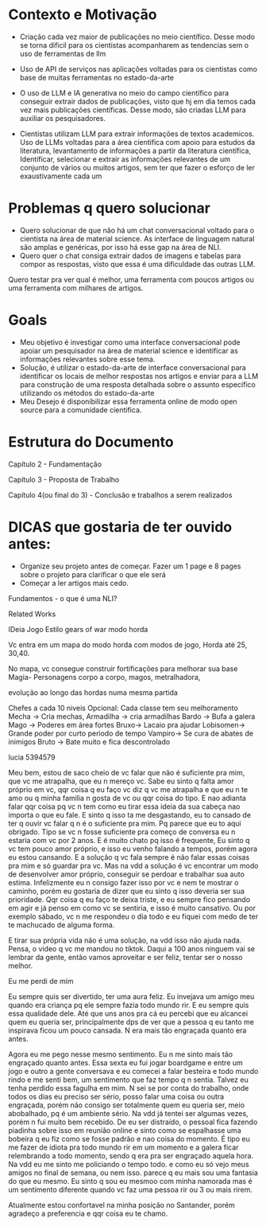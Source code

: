 # Contexto e Motivação

- Criação cada vez maior de publicações no meio científico. Desse modo se torna dificil para os cientistas acompanharem as tendencias sem o uso de ferramentas de llm

- Uso de API de serviços nas aplicações voltadas para os cientistas como base de muitas ferramentas no estado-da-arte

- O uso de LLM e IA generativa no meio do campo científico para conseguir extrair dados de publicações, visto que hj em dia temos cada vez mais publicações científicas. Desse modo, são criadas LLM para auxiliar os pesquisadores.

- Cientistas utilizam LLM para extrair informações de textos academicos. Uso de LLMs voltadas para a área cientifica com apoio para estudos da literatura, levantamento de informações a partir da literatura científica, Identificar, selecionar e extrair as informações relevantes de um conjunto de vários ou muitos artigos, sem ter que fazer o esforço de ler exaustivamente cada um


# Problemas q quero solucionar

- Quero solucionar de que não há um chat conversacional voltado para o cientista na área de material science. As interface de linguagem natural são amplas e genéricas, por isso há esse gap na área de NLI.
- Quero quer o chat consiga extrair dados de imagens e tabelas para compor as respostas, visto que essa é uma dificuldade das outras LLM.   

Quero testar pra ver qual é melhor, uma ferramenta com poucos artigos ou uma ferramenta com milhares de artigos.

# Goals

- Meu objetivo é investigar como uma interface conversacional pode apoiar um pesquisador na área de material science e identificar as informações relevantes sobre esse tema.
- Solução, é utilizar o estado-da-arte de interface conversacional para identificar os locais de melhor respostas nos artigos e enviar para a LLM para construção de uma resposta detalhada sobre o assunto específico utilizando os métodos do estado-da-arte
- Meu Desejo é disponibilizar essa ferramenta online de modo open source para a comunidade cientifica.
    

# Estrutura do Documento

Capítulo 2 - Fundamentação

Capítulo 3 - Proposta de Trabalho

Capítulo 4(ou final do 3) - Conclusão e trabalhos a serem realizados 


# DICAS que gostaria de ter ouvido antes:

- Organize seu projeto antes de começar. Fazer um 1 page e 8 pages sobre o projeto para clarificar o que ele será
- Começar a ler artigos mais cedo.  



Fundamentos - o que é uma NLI?

Related Works


IDeia
Jogo Estilo gears of war modo horda

Vc entra em um mapa do modo horda com modos de jogo, Horda até 25, 30,40.

No mapa, vc consegue construir fortificações para melhorar sua base
Magia-
Personagens corpo a corpo,
magos,
metralhadora,

evolução ao longo das hordas numa mesma partida

Chefes a cada 10 niveis
Opcional: Cada classe tem seu melhoramento
Mecha -> Cria mechas,
Armadilha -> cria armadilhas
Bardo -> Bufa a galera
Mago -> Poderes em área fortes
Bruxo-> Lacaio pra ajudar
Lobisomen-> Grande poder por curto periodo de tempo
Vampiro-> Se cura de abates de inimigos
Bruto -> Bate muito e fica descontrolado







lucia
5394579



















Meu bem, estou de saco cheio de vc falar que não é suficiente pra mim, que vc me atrapalha, que eu n mereço vc.
Sabe eu sinto q falta amor próprio em vc, qqr coisa q eu faço vc diz q vc me atrapalha e que eu n te amo ou q minha familia n gosta de vc ou qqr coisa do tipo.
E nao adianta falar qqr coisa pq vc n tem como eu tirar essa ideia da sua cabeça nao importa o que eu fale.
E sinto q isso ta me desgastando, eu to cansado de ter q ouvir vc falar q n é o suficiente pra mim. Pq parece que eu to aqui obrigado. Tipo se vc n fosse suficiente pra começo de conversa eu n estaria com vc por 2 anos.
E é muito chato pq isso é frequente,
Eu sinto q vc tem pouco amor próprio, e isso eu venho falando a tempos, porém agora eu estou cansando.
E a solução q vc fala sempre é não falar essas coisas pra mim e só guardar pra vc. 
Mas na vdd a solução é vc encontrar um modo de desenvolver amor próprio, conseguir se perdoar e trabalhar sua auto estima.
Infelizmente eu n consigo fazer isso por vc e nem te mostrar o caminho, porém eu gostaria de dizer que eu sinto q isso deveria ser sua prioridade.
Qqr coisa q eu faço te deixa triste, e eu sempre fico pensando em agir e já penso em como vc se sentiria, e isso é muito cansativo. Ou por exemplo sábado, vc n me respondeu o dia todo e eu fiquei com medo de ter te machucado de alguma forma.

E tirar sua própria vida não é uma solução, na vdd isso não ajuda nada. Pensa, o video q vc me mandou no tiktok. Daqui a 100 anos ninguem vai se lembrar da gente, então vamos aproveitar e ser feliz, tentar ser o nosso melhor.

Eu me perdi de mim

Eu sempre quis ser divertido, ter uma aura feliz. Eu invejava um amigo meu quando era criança pq ele sempre fazia todo mundo rir.
E eu sempre quis essa qualidade dele. Até que uns anos pra cá eu percebi que eu alcancei quem eu queria ser, principalmente dps de ver que a pessoa q eu tanto me inspirava ficou um pouco cansada. N era mais tão engraçada quanto era antes.

Agora eu me pego nesse mesmo sentimento. Eu n me sinto mais tão engraçado quanto antes. Essa sexta eu fui jogar boardgame e entre um jogo e outro a gente conversava e eu comecei a falar besteira e todo mundo rindo e me senti bem, um sentimento que faz tempo q n sentia. 
Talvez eu tenha perdido essa fagulha em mim. N sei se por conta do trabalho, onde todos os dias eu preciso ser sério, posso falar uma coisa ou outra engraçada, porém não consigo ser totalmente quem eu queria ser, meio abobalhado, pq é um ambiente sério.
Na vdd já tentei ser algumas vezes, porém n fui muito bem recebido. De eu ser distraído, o pessoal fica fazendo piadinha sobre isso em reunião online e sinto como se espalhasse uma bobeira q eu fiz como se fosse padrão e nao coisa do momento.
É tipo eu me fazer de idiota pra todo mundo rir em um momento e a galera ficar relembrando a todo momento, sendo q era pra ser engraçado aquela hora.
Na vdd eu me sinto me policiando o tempo todo. e como eu só vejo meus amigos no final de semana, ou nem isso. parece q eu mais sou uma fantasia do que eu mesmo.
Eu sinto q sou eu mesmoo com minha namorada mas é um sentimento diferente quando vc faz uma pessoa rir ou 3 ou mais rirem.


Atualmente estou confortavel na minha posição no Santander, porém agradeço a preferencia e qqr coisa eu te chamo.
